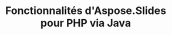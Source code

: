 ---
title: Fonctionnalités d'Aspose.Slides pour PHP via Java
type: docs
weight: 30
url: /fr/php-java/aspose-slides-for-java-features/
---